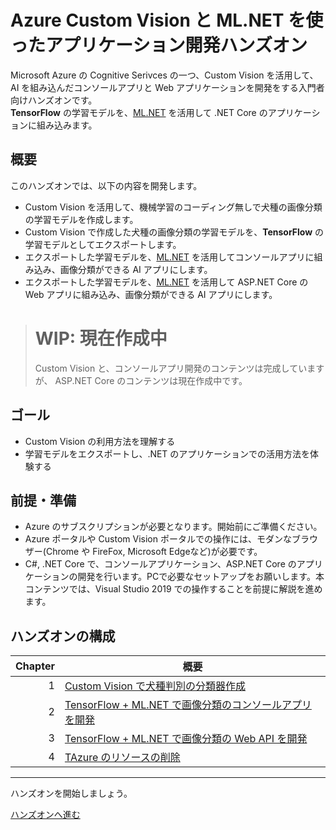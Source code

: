 # Azure Custom Vision と ML.NET を使ったアプリケーション開発ハンズオン

Microsoft Azure の Cognitive Serivces の一つ、Custom Vision を活用して、AI を組み込んだコンソールアプリと Web アプリケーションを開発をする入門者向けハンズオンです。  
**TensorFlow** の学習モデルを、[ML.NET](https://dotnet.microsoft.com/apps/machinelearning-ai/ml-dotnet) を活用して .NET Core のアプリケーションに組み込みます。

## 概要

このハンズオンでは、以下の内容を開発します。

- Custom Vision を活用して、機械学習のコーディング無しで犬種の画像分類の学習モデルを作成します。
- Custom Vision で作成した犬種の画像分類の学習モデルを、**TensorFlow** の学習モデルとしてエクスポートします。
- エクスポートした学習モデルを、[ML.NET](https://dotnet.microsoft.com/apps/machinelearning-ai/ml-dotnet) を活用してコンソールアプリに組み込み、画像分類ができる AI アプリにします。
- エクスポートした学習モデルを、[ML.NET](https://dotnet.microsoft.com/apps/machinelearning-ai/ml-dotnet) を活用して ASP.NET Core の Web アプリに組み込み、画像分類ができる AI アプリにします。

> # WIP: 現在作成中
> Custom Vision と、コンソールアプリ開発のコンテンツは完成していますが、
> ASP.NET Core のコンテンツは現在作成中です。

## ゴール

- Custom Vision の利用方法を理解する
- 学習モデルをエクスポートし、.NET のアプリケーションでの活用方法を体験する

## 前提・準備

- Azure のサブスクリプションが必要となります。開始前にご準備ください。
- Azure ポータルや Custom Vision ポータルでの操作には、モダンなブラウザー(Chrome や FireFox, Microsoft Edgeなど)が必要です。
- C#, .NET Core で、コンソールアプリケーション、ASP.NET Core のアプリケーションの開発を行います。PCで必要なセットアップをお願いします。本コンテンツでは、Visual Studio 2019 での操作することを前提に解説を進めます。

## ハンズオンの構成

|Chapter|概要|
|--:|---|
|1|[Custom Vision で犬種判別の分類器作成](./docs/01_create-custom-vision.md)|
|2|[TensorFlow + ML.NET で画像分類のコンソールアプリを開発](./docs/02_create-console-app.md)|
|3|[TensorFlow + ML.NET で画像分類の Web API を開発](./docs/03_create-aspnetcore-app.md)|
|4|[TAzure のリソースの削除](./docs/04_cleanup-resources.md)|

---

ハンズオンを開始しましょう。

[ハンズオンへ進む](./docs/01_create-custom-vision.md)